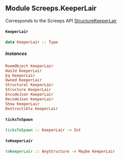 ## Module Screeps.KeeperLair

Corresponds to the Screeps API [StructureKeeperLair](http://support.screeps.com/hc/en-us/articles/207712119-StructureKeeperLair)

#### `KeeperLair`

``` purescript
data KeeperLair :: Type
```

##### Instances
``` purescript
RoomObject KeeperLair
HasId KeeperLair
Eq KeeperLair
Owned KeeperLair
Structural KeeperLair
Structure KeeperLair
EncodeJson KeeperLair
DecodeJson KeeperLair
Show KeeperLair
Destructible KeeperLair
```

#### `ticksToSpawn`

``` purescript
ticksToSpawn :: KeeperLair -> Int
```

#### `toKeeperLair`

``` purescript
toKeeperLair :: AnyStructure -> Maybe KeeperLair
```


